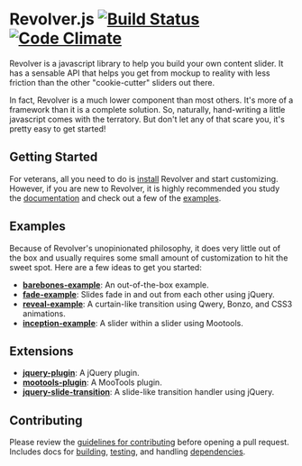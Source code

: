 # Revolver.js [![Build Status](https://travis-ci.org/johnnyfreeman/revolverjs.png?branch=master)](https://travis-ci.org/johnnyfreeman/revolverjs) [![Code Climate](https://codeclimate.com/github/johnnyfreeman/revolverjs.png)](https://codeclimate.com/github/johnnyfreeman/revolverjs)

Revolver is a javascript library to help you build your own content slider. It has a sensable API that helps you get from mockup to reality with less friction than the other "cookie-cutter" sliders out there. 

In fact, Revolver is a much lower component than most others. It's more of a framework than it is a complete solution. So, naturally, hand-writing a little javascript comes with the terratory. But don't let any of that scare you, it's pretty easy to get started!

## Getting Started

For veterans, all you need to do is [install](#installation) Revolver and start customizing. However, if you are new to Revolver, it is highly recommended you study the [documentation](docs/README.md) and check out a few of the [examples](#examples).

## Examples

Because of Revolver's unopinionated philosophy, it does very little out of the box and usually requires some small amount of customization to hit the sweet spot.  Here are a few ideas to get you started:

* [**barebones-example**](https://github.com/johnnyfreeman/revolverjs-barebones-example): An out-of-the-box example.
* [**fade-example**](https://github.com/johnnyfreeman/revolverjs-fade-example): Slides fade in and out from each other using jQuery.
* [**reveal-example**](https://github.com/johnnyfreeman/revolverjs-reveal-example): A curtain-like transition using Qwery, Bonzo, and CSS3 animations.
* [**inception-example**](https://github.com/johnnyfreeman/revolverjs-inception-example): A slider within a slider using Mootools.

## Extensions

* [**jquery-plugin**](https://github.com/johnnyfreeman/revolverjs-jquery-plugin): A jQuery plugin.
* [**mootools-plugin**](https://github.com/johnnyfreeman/revolverjs-mootools-plugin): A MooTools plugin.
* [**jquery-slide-transition**](https://github.com/johnnyfreeman/revolverjs-jquery-slide-transition): A slide-like transition handler using jQuery.

## Contributing

Please review the [guidelines for contributing](CONTRIBUTING.md) before opening a pull request. Includes docs for [building](CONTRIBUTING.md#building), [testing](CONTRIBUTING.md#testing), and handling [dependencies](CONTRIBUTING.md#installing-dev-dependencies).
